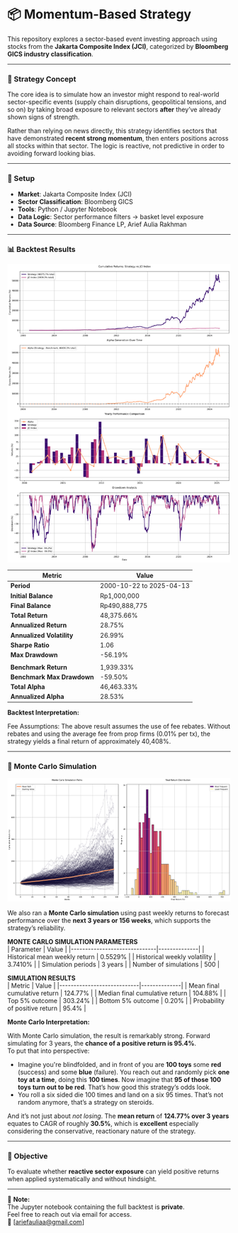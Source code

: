 # 📦 Momentum-Based Strategy

This repository explores a sector-based event investing approach using stocks from the **Jakarta Composite Index (JCI)**, categorized by **Bloomberg GICS industry classification**.

---

### 🧠 Strategy Concept

The core idea is to simulate how an investor might respond to real-world sector-specific events (supply chain disruptions, geopolitical tensions, and so on) by taking broad exposure to relevant sectors **after** they’ve already shown signs of strength.

Rather than relying on news directly, this strategy identifies sectors that have demonstrated **recent strong momentum**, then enters positions across all stocks within that sector. The logic is reactive, not predictive in order to avoiding forward looking bias.

---

### 🔧 Setup
- **Market**: Jakarta Composite Index (JCI)  
- **Sector Classification**: Bloomberg GICS  
- **Tools**: Python / Jupyter Notebook  
- **Data Logic**: Sector performance filters → basket level exposure
- **Data Source**: Bloomberg Finance LP, Arief Aulia Rakhman  

---

### 📊 Backtest Results

![Backtest Preview](Backtest%20-%20Preview.png)

| Metric                    | Value            |
|---------------------------|------------------|
| **Period**                | 2000-10-22 to 2025-04-13 |
| **Initial Balance**       | Rp1,000,000       |
| **Final Balance**         | Rp490,888,775     |
| **Total Return**          | 48,375.66%        |
| **Annualized Return**     | 28.75%            |
| **Annualized Volatility** | 26.99%            |
| **Sharpe Ratio**          | 1.06              |
| **Max Drawdown**          | -56.19%           |
|                           |                  |
| **Benchmark Return**      | 1,939.33%         |
| **Benchmark Max Drawdown**| -59.50%           |
| **Total Alpha**           | 46,463.33%        |
| **Annualized Alpha**      | 28.53%            |

**Backtest Interpretation:**  

Fee Assumptions: The above result assumes the use of fee rebates. Without rebates and using the average fee from prop firms (0.01% per tx), the strategy yields a final return of approximately 40,408%.

---

### 🔮 Monte Carlo Simulation

![Monte Carlo Preview](Monte%20Carlo%20-%20Preview.png)

We also ran a **Monte Carlo simulation** using past weekly returns to forecast performance over the **next 3 years or 156 weeks**, which supports the strategy’s reliability.

**MONTE CARLO SIMULATION PARAMETERS**  
| Parameter                     | Value        |
|------------------------------|--------------|
| Historical mean weekly return | 0.5529%      |
| Historical weekly volatility  | 3.7410%      |
| Simulation periods            | 3 years |
| Number of simulations         | 500          |

**SIMULATION RESULTS**  
| Metric                      | Value        |
|----------------------------|--------------|
| Mean final cumulative return | 124.77%     |
| Median final cumulative return | 104.88%   |
| Top 5% outcome              | 303.24%      |
| Bottom 5% outcome           | 0.20%        |
| Probability of positive return | 95.4%     |

**Monte Carlo Interpretation:**  

With Monte Carlo simulation, the result is remarkably strong. Forward simulating for 3 years, the **chance of a positive return is 95.4%**.  
To put that into perspective:  

- Imagine you're blindfolded, and in front of you are **100 toys** some **red** (success) and some **blue** (failure). You reach out and randomly pick **one toy at a time**, doing this **100 times**. Now imagine that **95 of those 100 toys turn out to be red**. That’s how good this strategy’s odds look.
- You roll a six sided die 100 times and land on a six 95 times. That’s not random anymore, that’s a strategy on steroids.

And it’s not just about *not losing*. The **mean return** of **124.77% over 3 years** equates to CAGR of roughly **30.5%**, which is **excellent** especially considering the conservative, reactionary nature of the strategy.

---

### 🎯 Objective

To evaluate whether **reactive sector exposure** can yield positive returns when applied systematically and without hindsight.

---

📁 **Note:**  
The Jupyter notebook containing the full backtest is **private**.  
Feel free to reach out via email for access.  
📧 [ariefauliaa@gmail.com]
